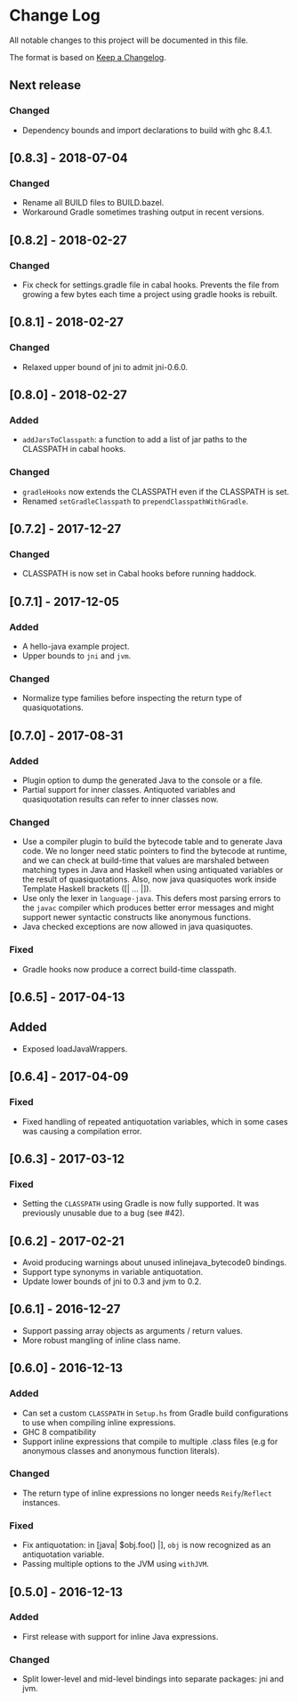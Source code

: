 # Change Log

All notable changes to this project will be documented in this file.

The format is based on [Keep a Changelog](http://keepachangelog.com/).

## Next release

### Changed

* Dependency bounds and import declarations to build with ghc 8.4.1.

## [0.8.3] - 2018-07-04

### Changed

* Rename all BUILD files to BUILD.bazel.
* Workaround Gradle sometimes trashing output in recent versions.

## [0.8.2] - 2018-02-27

### Changed

* Fix check for settings.gradle file in cabal hooks. Prevents the file
  from growing a few bytes each time a project using gradle hooks is
  rebuilt.

## [0.8.1] - 2018-02-27

### Changed

* Relaxed upper bound of jni to admit jni-0.6.0.

## [0.8.0] - 2018-02-27

### Added

* `addJarsToClasspath`: a function to add a list of jar paths to
  the CLASSPATH in cabal hooks.

### Changed

* `gradleHooks` now extends the CLASSPATH even if the CLASSPATH is set.
* Renamed `setGradleClasspath` to `prependClasspathWithGradle`.

## [0.7.2] - 2017-12-27

### Changed

* CLASSPATH is now set in Cabal hooks before running haddock.

## [0.7.1] - 2017-12-05

### Added

* A hello-java example project.
* Upper bounds to `jni` and `jvm`.

### Changed

* Normalize type families before inspecting the return type of
  quasiquotations.

## [0.7.0] - 2017-08-31

### Added

* Plugin option to dump the generated Java to the console or a file.
* Partial support for inner classes. Antiquoted variables and
  quasiquotation results can refer to inner classes now.

### Changed

* Use a compiler plugin to build the bytecode table and to generate
  Java code. We no longer need static pointers to find the bytecode
  at runtime, and we can check at build-time that values are
  marshaled between matching types in Java and Haskell when using
  antiquated variables or the result of quasiquotations. Also, now
  java quasiquotes work inside Template Haskell brackets ([| ... |]).
* Use only the lexer in `language-java`. This defers most parsing
  errors to the `javac` compiler which produces better error
  messages and might support newer syntactic constructs like
  anonymous functions.
* Java checked exceptions are now allowed in java quasiquotes.

### Fixed

* Gradle hooks now produce a correct build-time classpath.

## [0.6.5] - 2017-04-13

## Added

* Exposed loadJavaWrappers.

## [0.6.4] - 2017-04-09

### Fixed

* Fixed handling of repeated antiquotation variables, which in some
  cases was causing a compilation error.

## [0.6.3] - 2017-03-12

### Fixed

* Setting the `CLASSPATH` using Gradle is now fully supported. It was
  previously unusable due to a bug (see #42).

## [0.6.2] - 2017-02-21

* Avoid producing warnings about unused inlinejava_bytecode0 bindings.
* Support type synonyms in variable antiquotation.
* Update lower bounds of jni to 0.3 and jvm to 0.2.

## [0.6.1] - 2016-12-27

* Support passing array objects as arguments / return values.
* More robust mangling of inline class name.

## [0.6.0] - 2016-12-13

### Added

* Can set a custom `CLASSPATH` in `Setup.hs` from Gradle build
  configurations to use when compiling inline expressions.
* GHC 8 compatibility
* Support inline expressions that compile to multiple .class files
  (e.g for anonymous classes and anonymous function literals).

### Changed

* The return type of inline expressions no longer needs
  `Reify`/`Reflect` instances.

### Fixed

* Fix antiquotation: in [java| $obj.foo() |], `obj` is now recognized
  as an antiquotation variable.
* Passing multiple options to the JVM using `withJVM`.

## [0.5.0] - 2016-12-13

### Added

* First release with support for inline Java expressions.

### Changed

* Split lower-level and mid-level bindings into separate packages: jni
  and jvm.
